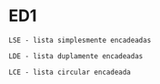 # ED1

    LSE - lista simplesmente encadeadas
    
    LDE - lista duplamente encadeadas

    LCE - lista circular encadeada